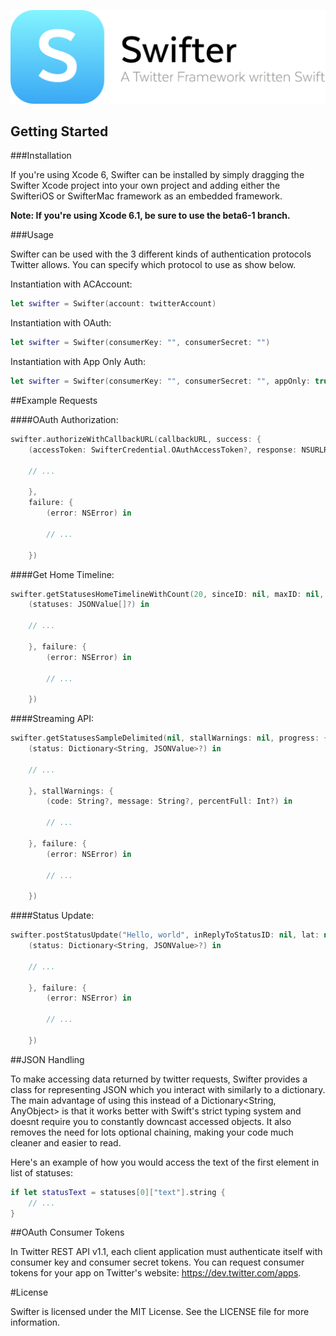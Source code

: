 <p align="center" >
  <img src="swifter_logo.png" alt="Swifter" title="Swifter" width="538">
</p>

## Getting Started

###Installation

If you're using Xcode 6, Swifter can be installed by simply dragging the Swifter Xcode project into your own project and adding either the SwifteriOS or SwifterMac framework as an embedded framework.

**Note: If you're using Xcode 6.1, be sure to use the beta6-1 branch.**

###Usage

Swifter can be used with the 3 different kinds of authentication protocols Twitter allows. You can specify which protocol to use as show below.

Instantiation with ACAccount:

```swift
let swifter = Swifter(account: twitterAccount)
```

Instantiation with OAuth:

```swift
let swifter = Swifter(consumerKey: "", consumerSecret: "")
```

Instantiation with App Only Auth:

```swift
let swifter = Swifter(consumerKey: "", consumerSecret: "", appOnly: true)
```

##Example Requests

####OAuth Authorization:

```swift
swifter.authorizeWithCallbackURL(callbackURL, success: {
	(accessToken: SwifterCredential.OAuthAccessToken?, response: NSURLResponse) in

	// ...

	},
	failure: {
		(error: NSError) in

		// ...

	})
```

####Get Home Timeline:

```swift
swifter.getStatusesHomeTimelineWithCount(20, sinceID: nil, maxID: nil, trimUser: true, contributorDetails: false, includeEntities: true, success: {
    (statuses: JSONValue[]?) in

	// ...

	}, failure: {
        (error: NSError) in

        // ...

	})
```

####Streaming API:

```swift
swifter.getStatusesSampleDelimited(nil, stallWarnings: nil, progress: {
	(status: Dictionary<String, JSONValue>?) in

	// ...

	}, stallWarnings: {
        (code: String?, message: String?, percentFull: Int?) in

        // ...

    }, failure: {
        (error: NSError) in

        // ...

	})
```

####Status Update:

```swift
swifter.postStatusUpdate("Hello, world", inReplyToStatusID: nil, lat: nil, long: nil, placeID: nil, displayCoordinates: nil, trimUser: nil, success: {
	(status: Dictionary<String, JSONValue>?) in

    // ...

    }, failure: {
        (error: NSError) in

        // ...

    })
```

##JSON Handling

To make accessing data returned by twitter requests, Swifter provides a class for representing JSON which you interact with similarly to a dictionary. The main advantage of using this instead of a Dictionary<String, AnyObject> is that it works better with Swift's strict typing system and doesnt require you to constantly downcast accessed objects. It also removes the need for lots optional chaining, making your code much cleaner and easier to read.

Here's an example of how you would access the text of the first element in list of statuses:

```swift
if let statusText = statuses[0]["text"].string {
    // ...
}
```

##OAuth Consumer Tokens

In Twitter REST API v1.1, each client application must authenticate itself with consumer key and consumer secret tokens. You can request consumer tokens for your app on Twitter's website: https://dev.twitter.com/apps.

#License

Swifter is licensed under the MIT License. See the LICENSE file for more information.
